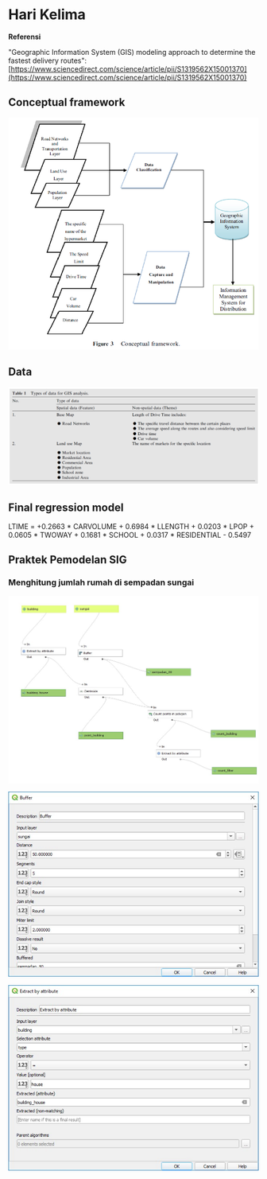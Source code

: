 # Hari Kelima

**Referensi**

"Geographic Information System (GIS) modeling approach to determine the fastest delivery routes": [https://www.sciencedirect.com/science/article/pii/S1319562X15001370](https://www.sciencedirect.com/science/article/pii/S1319562X15001370)

## Conceptual framework

![](./img/gismodel1.png) 

## Data

![](./img/gismodel2.png) 


## Final regression model


<div class="BlackBold">
<p>LTIME = +0.2663 * CARVOLUME + 0.6984 * LLENGTH + 0.0203 * LPOP + 0.0605 * TWOWAY + 0.1681 * SCHOOL + 0.0317 * RESIDENTIAL - 0.5497</p>
</div>

## Praktek Pemodelan SIG

### Menghitung jumlah rumah di sempadan sungai


![](./img/gismodel4.png)
  


![](./img/gismodel6.png) 


![](./img/gismodel7.png)

